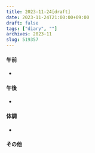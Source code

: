 ```yaml
---
title: 2023-11-24[draft]
date: 2023-11-24T21:00:00+09:00
draft: false
tags: ["diary", ""]
archives: 2023-11
slug: 519357
---
```

#### 午前
- 
#### 午後
- 
#### 体調
- 
#### その他